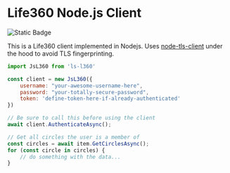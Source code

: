 # Life360 Node.js Client
![Static Badge](https://img.shields.io/badge/Node.js-24.0.4-orange)

This is a Life360 client implemented in Nodejs. Uses [node-tls-client](https://github.com/Sahil1337/node-tls-client) under the hood to avoid TLS fingerprinting.

```js
import JsL360 from 'ls-l360'

const client = new JsL360({
    username: "your-awesome-username-here",
    password: "your-totally-secure-password",
    token: 'define-token-here-if-already-authenticated'
})

// Be sure to call this before using the client
await client.AuthenticateAsync();

// Get all circles the user is a member of
const circles = await item.GetCirclesAsync();
for (const circle in circles) {
    // do something with the data...
}
```